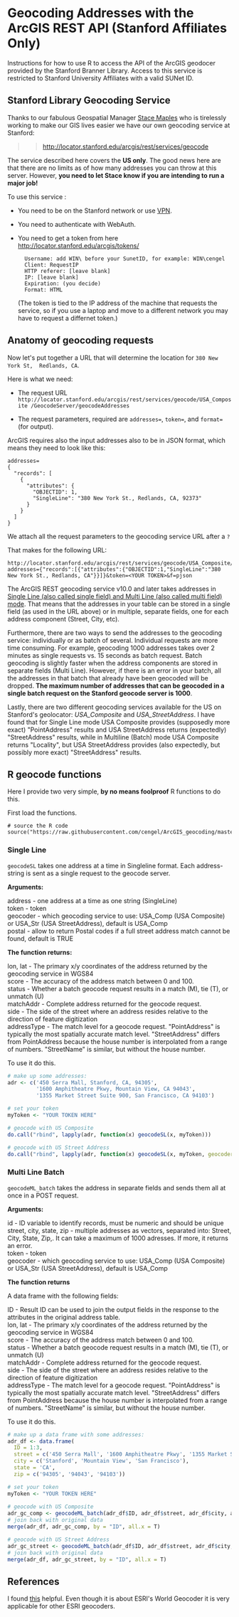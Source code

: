 # Geocoding Addresses with the ArcGIS REST API (Stanford Affiliates Only)

Instructions for how to use R to access the API of the ArcGIS geodocer provided by the Stanford Branner Library. Access to this service is restricted to Stanford University Affiliates with a valid SUNet ID.


## Stanford Library Geocoding Service

Thanks to our fabulous Geospatial Manager [Stace Maples](https://library.stanford.edu/people/maples) who is tirelessly working to make our GIS lives easier we have our own geocoding service at Stanford:

>> http://locator.stanford.edu/arcgis/rest/services/geocode

The service described here covers the __US only__. The good news here are that there are no limits as of how many addresses you can throw at this server. However, **you need to let Stace know if you are intending to run a major job!**

To use this service :

- You need to be on the Stanford network or use [VPN](https://uit.stanford.edu/service/vpn/).
- You need to authenticate with WebAuth.
- You need to get a token from here http://locator.stanford.edu/arcgis/tokens/

        Username: add WIN\ before your SunetID, for example: WIN\cengel
        Client: RequestIP
        HTTP referer: [leave blank]
        IP:	[leave blank]
        Expiration: (you decide)
        Format: HTML

    (The token is tied to the IP address of the machine that requests the service, so if you use a laptop and move to a different network you may have to request a differnet token.)


## Anatomy of geocoding requests

Now let's put together a URL that will determine the location for `380 New York St,  Redlands, CA`.

Here is what we need:

- The request URL
    `http://locator.stanford.edu/arcgis/rest/services/geocode/USA_Composite /GeocodeServer/geocodeAddresses`

- The request parameters, required are `addresses=`, `token=`, and `format=` (for output).

ArcGIS requires also the input addresses also to be in JSON format, which means they need to look like this:

    addresses=
    {
      "records": [
        {
          "attributes": {
            "OBJECTID": 1,
            "SingleLine": "380 New York St., Redlands, CA, 92373"
          }
        }
      ]
    }


We attach all the request parameters to the geocoding service URL after a `?`

That makes for the following URL:

    http://locator.stanford.edu/arcgis/rest/services/geocode/USA_Composite/GeocodeServer/geocodeAddresses?addresses={"records":[{"attributes":{"OBJECTID":1,"SingleLine":"380 New York St., Redlands, CA"}}]}&token=<YOUR TOKEN>&f=pjson

The ArcGIS REST geocoding service v10.0 and later takes addresses in [Single Line (also called single field) and Multi Line (also called multi field) mode](http://support.esri.com/technical-article/000011000). That means that the addresses in your table can be stored in a single field (as used in the URL above) or in multiple, separate fields, one for each address component (Street, City, etc). 

Furthermore, there are two ways to send the addresses to the geocoding service: individually or as batch of several. Individual requests are more time consuming. For example, geocoding 1000 addresses takes over 2 minutes as single requests vs. 15 seconds as batch request. Batch geocoding is slightly faster when the address components are stored in separate fields (Multi Line). However, if there is an error in your batch, all the addresses in that batch that already have been geocoded will be dropped. **The maximum number of addresses that can be geocoded in a single batch request on the Stanford geocode server is 1000**.

Lastly, there are two different geocoding services available for the US on Stanford's geolocator: _USA_Composite_ and _USA_StreetAddress_. I have found that for Single Line mode USA Composite provides (supposedly more exact) "PointAddress" results and USA StreetAddress returns (expectedly) "StreetAddress" results, while in Multiline (Batch) mode USA Composite returns "Locality", but USA StreetAddress provides (also expectedly, but possibly more exact) "StreetAddress" results.

## R geocode functions

Here I provide two very simple, **by no means foolproof** R functions to do this. 

First load the functions.

    # source the R code
    source("https://raw.githubusercontent.com/cengel/ArcGIS_geocoding/master/SUL_gcFunctions.R")


### Single Line

`geocodeSL` takes one address at a time in Singleline format. Each address-string is sent as a single request to the geocode server.

**Arguments:**

address - one address at a time as one string (SingleLine)  
token - token  
geocoder - which geocoding service to use: USA_Comp (USA Composite) or USA_Str (USA StreetAddress), default is USA_Comp  
postal - allow to return Postal codes if a full street address match cannot be found, default is TRUE  

**The function returns:**

lon, lat -    The primary x/y coordinates of the address returned by the geocoding service in WGS84  
score -       The accuracy of the address match between 0 and 100.  
status -      Whether a batch geocode request results in a match (M), tie (T), or unmatch (U)  
matchAddr -   Complete address returned for the geocode request.  
side -        The side of the street where an address resides relative to the direction 
               of feature digitization  
addressType - The match level for a geocode request. "PointAddress" is typically the 
               most spatially accurate match level. "StreetAddress" differs from PointAddress 
               because the house number is interpolated from a range of numbers. "StreetName" is similar,
               but without the house number.   

To use it do this.

```R
# make up some addresses:
adr <- c('450 Serra Mall, Stanford, CA, 94305',
         '1600 Amphitheatre Pkwy, Mountain View, CA 94043',
         '1355 Market Street Suite 900, San Francisco, CA 94103')

# set your token
myToken <- "YOUR TOKEN HERE"

# geocode with US Composite
do.call("rbind", lapply(adr, function(x) geocodeSL(x, myToken)))

# geocode with US Street Address
do.call("rbind", lapply(adr, function(x) geocodeSL(x, myToken, geocoder = "USA_Str")))
```

### Multi Line Batch

`geocodeML_batch` takes the address in separate fields and sends them all at once in a POST request.

**Arguments:**

id - ID variable to identify records, must be numeric and should be unique
street, city, state, zip - multiple addresses as vectors, separated into: Street, City, State, Zip,. It can take a maximum of 1000 adresses. If more, it returns an error.  
token - token  
geocoder - which geocoding service to use: USA_Comp (USA Composite) or USA_Str (USA StreetAddress), default is USA_Comp  


**The function returns** 

A data frame with the following fields:

ID -          Result ID can be used to join the output fields in the response to the attributes 
               in the original address table.  
lon, lat -    The primary x/y coordinates of the address returned by the geocoding service in WGS84  
score -       The accuracy of the address match between 0 and 100.  
status -      Whether a batch geocode request results in a match (M), tie (T), or unmatch (U)  
matchAddr -   Complete address returned for the geocode request.  
side -        The side of the street where an address resides relative to the direction 
               of feature digitization  
addressType - The match level for a geocode request. "PointAddress" is typically the 
               most spatially accurate match level. "StreetAddress" differs from PointAddress 
               because the house number is interpolated from a range of numbers. "StreetName" is similar,
               but without the house number.  


To use it do this.

``` R
# make up a data frame with some addresses:
adr_df <- data.frame(
  ID = 1:3,
  street = c('450 Serra Mall', '1600 Amphitheatre Pkwy', '1355 Market Street Suite 900'), 
  city = c('Stanford', 'Mountain View', 'San Francisco'), 
  state = 'CA', 
  zip = c('94305', '94043', '94103'))

# set your token
myToken <- "YOUR TOKEN HERE"
    
# geocode with US Composite
adr_gc_comp <- geocodeML_batch(adr_df$ID, adr_df$street, adr_df$city, adr_df$state, adr_df$zip, myToken)
# join back with original data
merge(adr_df, adr_gc_comp, by = "ID", all.x = T)

# geocode with US Street Address
adr_gc_street <- geocodeML_batch(adr_df$ID, adr_df$street, adr_df$city, adr_df$state, adr_df$zip, myToken, geocoder = "USA_Str")
# join back with original data
merge(adr_df, adr_gc_street, by = "ID", all.x = T)
```

## References

I found [this](https://developers.arcgis.com/rest/geocode/api-reference/geocoding-geocode-addresses.htm) helpful. Even though it is about ESRI's World Geocoder it is very applicable for other ESRI geocoders.
